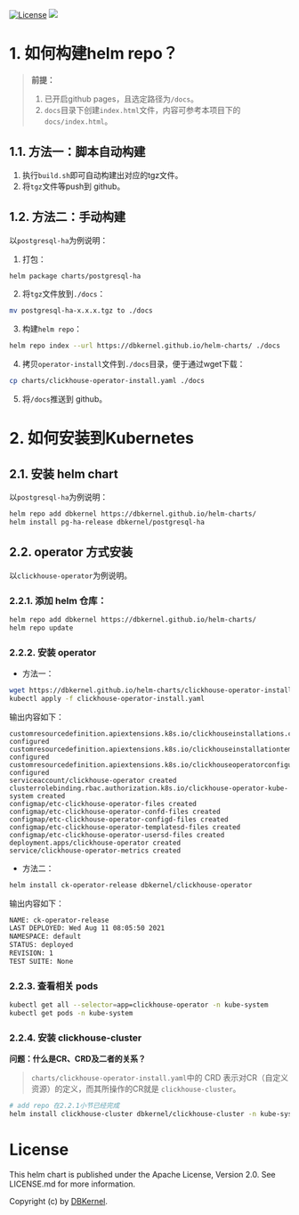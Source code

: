 
[![License](https://img.shields.io/badge/license-Apache-green.svg)](./LICENSE)
[![](https://github.com/dbkernel/helm-charts/workflows/helm-charts%2Frelease/badge.svg?branch=master)](https://github.com/dbkernel/helm-charts/actions)

# 1. 如何构建helm repo？

>**前提：**
>1. 已开启github pages，且选定路径为`/docs`。
>2. `docs`目录下创建`index.html`文件，内容可参考本项目下的`docs/index.html`。

## 1.1. 方法一：脚本自动构建

1. 执行`build.sh`即可自动构建出对应的tgz文件。
2. 将`tgz`文件等push到 github。

## 1.2. 方法二：手动构建

以`postgresql-ha`为例说明：
1. 打包：
```bash
helm package charts/postgresql-ha
```
2. 将`tgz`文件放到`./docs`：
```bash
mv postgresql-ha-x.x.x.tgz to ./docs
```
3. 构建`helm repo`：
```bash
helm repo index --url https://dbkernel.github.io/helm-charts/ ./docs
```
4. 拷贝`operator-install`文件到`./docs`目录，便于通过wget下载：
```bash
cp charts/clickhouse-operator-install.yaml ./docs
```
5. 将`/docs`推送到 github。


# 2. 如何安装到Kubernetes

## 2.1. 安装 helm chart

以`postgresql-ha`为例说明：

```bash
helm repo add dbkernel https://dbkernel.github.io/helm-charts/
helm install pg-ha-release dbkernel/postgresql-ha
```

## 2.2. operator 方式安装

以`clickhouse-operator`为例说明。

### 2.2.1. 添加 helm 仓库：
```bash
helm repo add dbkernel https://dbkernel.github.io/helm-charts/
helm repo update
```

### 2.2.2. 安装 operator

- 方法一：
```bash
wget https://dbkernel.github.io/helm-charts/clickhouse-operator-install.yaml
kubectl apply -f clickhouse-operator-install.yaml
```
输出内容如下：
```
customresourcedefinition.apiextensions.k8s.io/clickhouseinstallations.clickhouse.dbkernel.com configured
customresourcedefinition.apiextensions.k8s.io/clickhouseinstallationtemplates.clickhouse.dbkernel.com configured
customresourcedefinition.apiextensions.k8s.io/clickhouseoperatorconfigurations.clickhouse.dbkernel.com configured
serviceaccount/clickhouse-operator created
clusterrolebinding.rbac.authorization.k8s.io/clickhouse-operator-kube-system created
configmap/etc-clickhouse-operator-files created
configmap/etc-clickhouse-operator-confd-files created
configmap/etc-clickhouse-operator-configd-files created
configmap/etc-clickhouse-operator-templatesd-files created
configmap/etc-clickhouse-operator-usersd-files created
deployment.apps/clickhouse-operator created
service/clickhouse-operator-metrics created
```

- 方法二：
```bash
helm install ck-operator-release dbkernel/clickhouse-operator
```
输出内容如下：
```bash
NAME: ck-operator-release
LAST DEPLOYED: Wed Aug 11 08:05:50 2021
NAMESPACE: default
STATUS: deployed
REVISION: 1
TEST SUITE: None
```

### 2.2.3. 查看相关 pods
```bash
kubectl get all --selector=app=clickhouse-operator -n kube-system
kubectl get pods -n kube-system
```

### 2.2.4. 安装 clickhouse-cluster

**问题：什么是CR、CRD及二者的关系？**
>`charts/clickhouse-operator-install.yaml`中的 CRD 表示对CR（自定义资源）的定义，而其所操作的CR就是 `clickhouse-cluster`。

```bash
# add repo 在2.2.1小节已经完成
helm install clickhouse-cluster dbkernel/clickhouse-cluster -n kube-system
```

# License

This helm chart is published under the Apache License, Version 2.0. See LICENSE.md for more information.

Copyright (c) by [DBKernel](https://dbkernel.github.io/).
